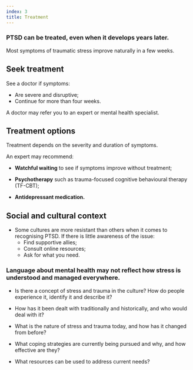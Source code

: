 ```yaml
---
index: 3
title: Treatment
---
```

### PTSD can be treated, even when it develops years later. 

Most symptoms of traumatic stress improve naturally in a few weeks. 

## Seek treatment

See a doctor if symptoms: 

*	Are severe and disruptive;
*	Continue for more than four weeks. 

A doctor may refer you to an expert or mental health specialist.

## Treatment options

Treatment depends on the severity and duration of symptoms. 

An expert may recommend:

*   **Watchful waiting** to see if symptoms improve without treatment;

*   **Psychotherapy** such as trauma-focused cognitive behavioural therapy (TF-CBT);

*   **Antidepressant medication.**

## Social and cultural context

*	Some cultures are more resistant than others when it comes to recognising PTSD. If there is little awareness of the issue: 
	* Find supportive allies;
    * Consult online resources;
    * Ask for what you need. 

### Language about mental health may not reflect how stress is understood and managed everywhere. 

*	Is there a concept of stress and trauma in the culture? How do people experience it, identify it and describe it?

*	How has it been dealt with traditionally and historically, and who would deal with it?

*	What is the nature of stress and trauma today, and how has it changed from before?

*	What coping strategies are currently being pursued and why, and how effective are they?

*	What resources can be used to address current needs?
